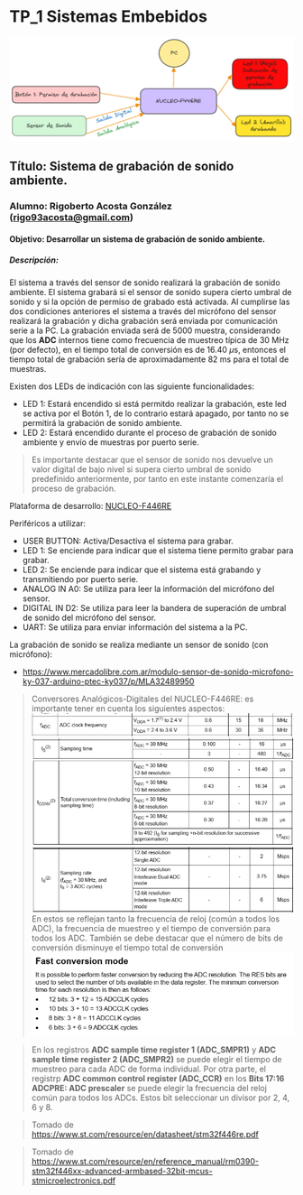 # TP_1 Sistemas Embebidos

![plot](./images/PES_Draw_Algo.png)

## Título: Sistema de grabación de sonido ambiente.

### Alumno: Rigoberto Acosta González (rigo93acosta@gmail.com)

#### Objetivo: Desarrollar un sistema de grabación de sonido ambiente.

##### Descripción: 

El sistema a través del sensor de sonido realizará la grabación de sonido ambiente. El sistema grabará si el sensor de sonido supera cierto umbral de sonido y si la opción de permiso de  grabado está activada. Al cumplirse las dos condiciones anteriores el sistema a través del micrófono del sensor realizará la grabación y dicha grabación será enviada por comunicación serie a la PC. La grabación enviada será de 5000 muestra, considerando que los **ADC** internos tiene como frecuencia de muestreo típica de $30~\text{MHz}$ (por defecto), en el tiempo total de conversión es de $16.40~\mu\text{s}$, entonces el tiempo total de grabación sería de aproximadamente 82 $\text{ms}$ para el total de muestras. 

Existen dos LEDs de indicación con las siguiente funcionalidades:
- LED 1: Estará encendido si está permitdo realizar la grabación, este led se activa por el Botón 1, de lo contrario estará apagado, por tanto no se permitirá la grabación de sonido ambiente.
- LED 2: Estará encendido durante el proceso de grabación de sonido ambiente y envío de muestras por puerto serie.

> Es importante destacar que el sensor de sonido nos devuelve un valor digital de bajo nivel si supera cierto umbral de sonido predefinido anteriormente, por tanto en este instante comenzaría el proceso de grabación. 

Plataforma de desarrollo: [NUCLEO-F446RE](https://www.st.com/en/microcontrollers-microprocessors/stm32f446re.html)

Periféricos a utilizar:
- USER BUTTON: Activa/Desactiva el sistema para grabar.
- LED 1: Se enciende para indicar que el sistema tiene permito grabar para grabar.
- LED 2:  Se enciende para indicar que el sistema está grabando y transmitiendo por puerto serie.
- ANALOG IN A0: Se utiliza para leer la información del micrófono del sensor.
- DIGITAL IN D2: Se utiliza para leer la bandera de superación de umbral de sonido del micrófono del sensor.
- UART: Se utiliza para enviar información del sistema a la PC.

La grabación de sonido se realiza mediante un sensor de sonido (con micrófono):
- https://www.mercadolibre.com.ar/modulo-sensor-de-sonido-microfono-ky-037-arduino-ptec-ky037/p/MLA32489950

> Conversores Analógicos-Digitales del NUCLEO-F446RE: es importante tener en cuenta los siguientes aspectos:
> ![plot](./images/fclock_adc.png)
> ![plot](./images/t_sampling.png)
> ![plot](./images/t_conversion.png)
> ![plot](./images/f_sampling.png)
> En estos se reflejan tanto la frecuencia de reloj (común a todos los ADC), la frecuencia de muestreo y el tiempo de conversión para todos los ADC.
> También se debe destacar que el número de bits de conversión disminuye el tiempo total de conversión
> ![plot](./images/t_conv_example.png)

> En los registros **ADC sample time register 1 (ADC_SMPR1)** y **ADC sample time register 2 (ADC_SMPR2)** se puede elegir el tiempo de muestreo para cada ADC de forma individual. Por otra parte, el registrp **ADC common control register (ADC_CCR)** en los **Bits 17:16 ADCPRE: ADC prescaler** se puede elegir la frecuencia del reloj común para todos los ADCs. Estos bit seleccionar un divisor por 2, 4, 6 y 8.

> Tomado de https://www.st.com/resource/en/datasheet/stm32f446re.pdf

> Tomado de https://www.st.com/resource/en/reference_manual/rm0390-stm32f446xx-advanced-armbased-32bit-mcus-stmicroelectronics.pdf